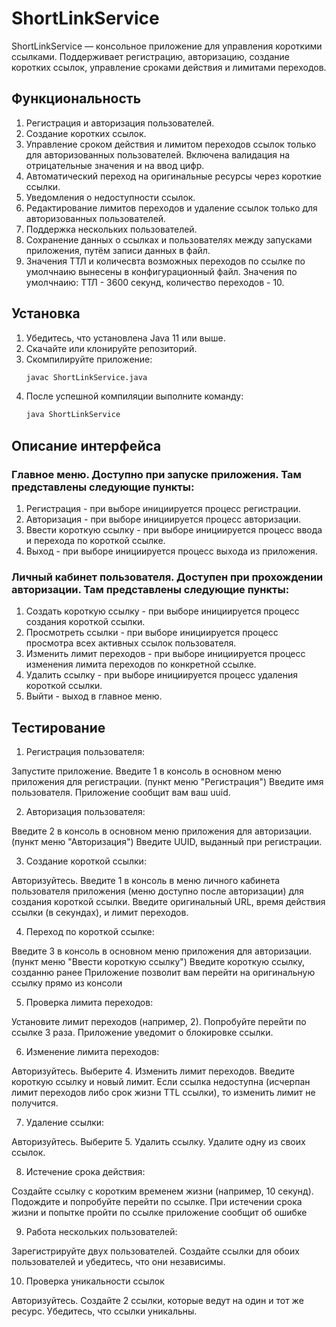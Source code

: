 # ShortLinkService

ShortLinkService — консольное приложение для управления короткими ссылками. Поддерживает регистрацию, авторизацию, создание коротких ссылок, управление сроками действия и лимитами переходов.

## Функциональность

1. Регистрация и авторизация пользователей.
2. Создание коротких ссылок.
3. Управление сроком действия и лимитом переходов ссылок только для авторизованных пользователей. Включена валидация на отрицательные значения и на ввод цифр.
4. Автоматический переход на оригинальные ресурсы через короткие ссылки.
5. Уведомления о недоступности ссылок.
6. Редактирование лимитов переходов и удаление ссылок только для авторизованных пользователей.
7. Поддержка нескольких пользователей.
8. Сохранение данных о ссылках и пользователях между запусками приложения, путём записи данных в файл.
9. Значения ТТЛ и количесвта возможных переходов по ссылке по умолчнаию вынесены в конфигурационный файл. Значения по умолчнаию: ТТЛ - 3600 секунд, количество переходов - 10.

## Установка

1. Убедитесь, что установлена Java 11 или выше.
2. Скачайте или клонируйте репозиторий.
3. Скомпилируйте приложение:
   ```bash
   javac ShortLinkService.java
4. После успешной компиляции выполните команду:
   ```bash
   java ShortLinkService

## Описание интерфейса

### Главное меню. Доступно при запуске приложения. Там представлены следующие пункты:
1. Регистрация - при выборе инициируется процесс регистрации.
2. Авторизация - при выборе инициируется процесс авторизации.
3. Ввести короткую ссылку - при выборе инициируется процесс ввода и перехода по короткой ссылке.
4. Выход - при выборе инициируется процесс выхода из приложения.

### Личный кабинет пользователя. Доступен при прохождении авторизации. Там представлены следующие пункты:
1. Создать короткую ссылку - при выборе инициируется процесс создания короткой ссылки.
2. Просмотреть ссылки - при выборе инициируется процесс просмотра всех активных ссылок пользователя.
3. Изменить лимит переходов - при выборе инициируется процесс изменения лимита переходов по конкретной ссылке.
4. Удалить ссылку - при выборе инициируется процесс удаления короткой ссылки.
5. Выйти - выход в главное меню.

## Тестирование

1. Регистрация пользователя:

Запустите приложение.
Введите 1 в консоль в основном меню приложения для регистрации. (пункт меню "Регистрация")
Введите имя пользователя.
Приложение сообщит вам ваш uuid.

2. Авторизация пользователя:

Введите 2 в консоль в основном меню приложения для авторизации. (пункт меню "Авторизация")
Введите UUID, выданный при регистрации.

3. Создание короткой ссылки:

Авторизуйтесь.
Введите 1 в консоль в меню личного кабинета пользователя приложения (меню доступно после авторизации) для создания короткой ссылки.
Введите оригинальный URL, время действия ссылки (в секундах), и лимит переходов.

4. Переход по короткой ссылке:

Введите 3 в консоль в основном меню приложения для авторизации. (пункт меню "Ввести короткую ссылку")
Введите короткую ссылку, созданню ранее
Приложение позволит вам перейти на оригинальную ссылку прямо из консоли

5. Проверка лимита переходов:

Установите лимит переходов (например, 2).
Попробуйте перейти по ссылке 3 раза.
Приложение уведомит о блокировке ссылки.

6. Изменение лимита переходов:

Авторизуйтесь.
Выберите 4. Изменить лимит переходов.
Введите короткую ссылку и новый лимит.
Если ссылка недоступна (исчерпан лимит переходов либо срок жизни TTL ссылки), то изменить лимит не получится.

7. Удаление ссылки:

Авторизуйтесь.
Выберите 5. Удалить ссылку.
Удалите одну из своих ссылок.

8. Истечение срока действия:

Создайте ссылку с коротким временем жизни (например, 10 секунд).
Подождите и попробуйте перейти по ссылке.
При истечении срока жизни и попытке пройти по ссылке приложение сообщит об ошибке

9. Работа нескольких пользователей:

Зарегистрируйте двух пользователей.
Создайте ссылки для обоих пользователей и убедитесь, что они независимы.

10. Проверка уникальности ссылок

Авторизуйтесь.
Создайте 2 ссылки, которые ведут на один и тот же ресурс.
Убедитесь, что ссылки уникальны.
